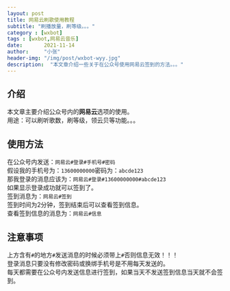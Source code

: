 ```yaml
---
layout: post
title: 网易云刷歌使用教程
subtitle: "刷播放量，刷等级。。。"
category : [wxbot]
tags : [wxbot,网易云音乐]
date:       2021-11-14
author:     "小张"
header-img: "/img/post/wxbot-wyy.jpg"
description:  "本文章介绍一些关于在公众号使用网易云签到的方法。。。"
---
```


## 介绍
本文章主要介绍公众号内的**网易云**选项的使用。  
用途：可以刷听歌数，刷等级，领云贝等功能。。。  
  

## 使用方法
在公众号内发送：`网易云#登录#手机号#密码`  
假设我的手机号为：`13600000000`密码为：`abcde123`  
那我登录的消息应该为：`网易云#登录#13600000000#abcde123`  
如果显示登录成功就可以签到了。  
签到消息为：`网易云#签到`  
签到时间为2分钟，签到结束后可以查看签到信息。  
查看签到信息的消息为：`网易云#信息`  
  
## 注意事项
上方含有`#`的地方`#`发送消息的时候必须带上`#`否则信息无效！！！  
登录消息只要没有修改密码或换绑手机号是不用每天发送的。  
每天都需要在公众号内发送信息进行签到，如果当天不发送签到信息当天就不会签到。